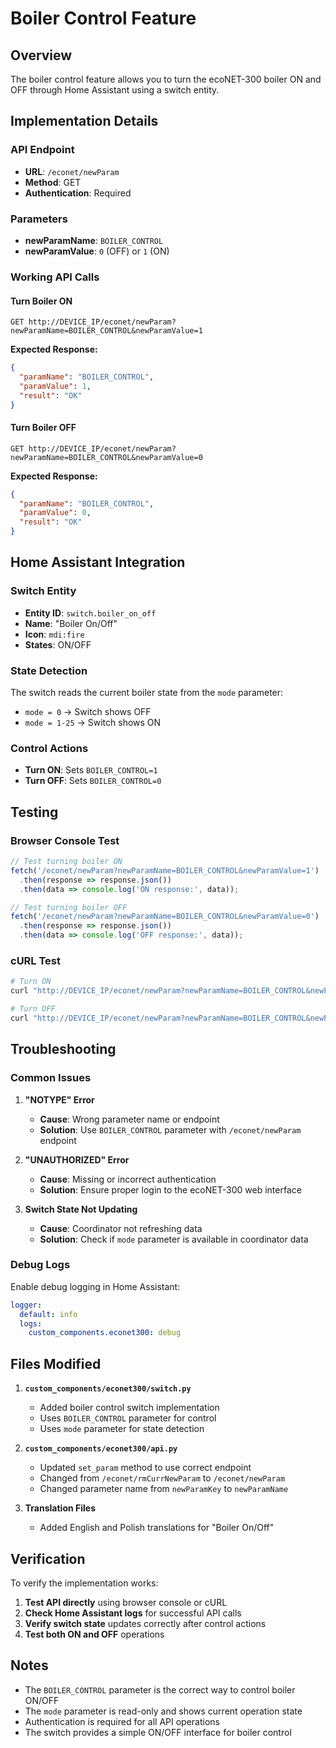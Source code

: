 # Boiler Control Feature

## Overview

The boiler control feature allows you to turn the ecoNET-300 boiler ON and OFF through Home Assistant using a switch entity.

## Implementation Details

### API Endpoint
- **URL**: `/econet/newParam`
- **Method**: GET
- **Authentication**: Required

### Parameters
- **newParamName**: `BOILER_CONTROL`
- **newParamValue**: `0` (OFF) or `1` (ON)

### Working API Calls

#### Turn Boiler ON
```
GET http://DEVICE_IP/econet/newParam?newParamName=BOILER_CONTROL&newParamValue=1
```

**Expected Response:**
```json
{
  "paramName": "BOILER_CONTROL",
  "paramValue": 1,
  "result": "OK"
}
```

#### Turn Boiler OFF
```
GET http://DEVICE_IP/econet/newParam?newParamName=BOILER_CONTROL&newParamValue=0
```

**Expected Response:**
```json
{
  "paramName": "BOILER_CONTROL",
  "paramValue": 0,
  "result": "OK"
}
```

## Home Assistant Integration

### Switch Entity
- **Entity ID**: `switch.boiler_on_off`
- **Name**: "Boiler On/Off"
- **Icon**: `mdi:fire`
- **States**: ON/OFF

### State Detection
The switch reads the current boiler state from the `mode` parameter:
- `mode = 0` → Switch shows OFF
- `mode = 1-25` → Switch shows ON

### Control Actions
- **Turn ON**: Sets `BOILER_CONTROL=1`
- **Turn OFF**: Sets `BOILER_CONTROL=0`

## Testing

### Browser Console Test
```javascript
// Test turning boiler ON
fetch('/econet/newParam?newParamName=BOILER_CONTROL&newParamValue=1')
  .then(response => response.json())
  .then(data => console.log('ON response:', data));

// Test turning boiler OFF
fetch('/econet/newParam?newParamName=BOILER_CONTROL&newParamValue=0')
  .then(response => response.json())
  .then(data => console.log('OFF response:', data));
```

### cURL Test
```bash
# Turn ON
curl "http://DEVICE_IP/econet/newParam?newParamName=BOILER_CONTROL&newParamValue=1"

# Turn OFF
curl "http://DEVICE_IP/econet/newParam?newParamName=BOILER_CONTROL&newParamValue=0"
```

## Troubleshooting

### Common Issues

1. **"NOTYPE" Error**
   - **Cause**: Wrong parameter name or endpoint
   - **Solution**: Use `BOILER_CONTROL` parameter with `/econet/newParam` endpoint

2. **"UNAUTHORIZED" Error**
   - **Cause**: Missing or incorrect authentication
   - **Solution**: Ensure proper login to the ecoNET-300 web interface

3. **Switch State Not Updating**
   - **Cause**: Coordinator not refreshing data
   - **Solution**: Check if `mode` parameter is available in coordinator data

### Debug Logs
Enable debug logging in Home Assistant:
```yaml
logger:
  default: info
  logs:
    custom_components.econet300: debug
```

## Files Modified

1. **`custom_components/econet300/switch.py`**
   - Added boiler control switch implementation
   - Uses `BOILER_CONTROL` parameter for control
   - Uses `mode` parameter for state detection

2. **`custom_components/econet300/api.py`**
   - Updated `set_param` method to use correct endpoint
   - Changed from `/econet/rmCurrNewParam` to `/econet/newParam`
   - Changed parameter name from `newParamKey` to `newParamName`

3. **Translation Files**
   - Added English and Polish translations for "Boiler On/Off"

## Verification

To verify the implementation works:

1. **Test API directly** using browser console or cURL
2. **Check Home Assistant logs** for successful API calls
3. **Verify switch state** updates correctly after control actions
4. **Test both ON and OFF** operations

## Notes

- The `BOILER_CONTROL` parameter is the correct way to control boiler ON/OFF
- The `mode` parameter is read-only and shows current operation state
- Authentication is required for all API operations
- The switch provides a simple ON/OFF interface for boiler control 